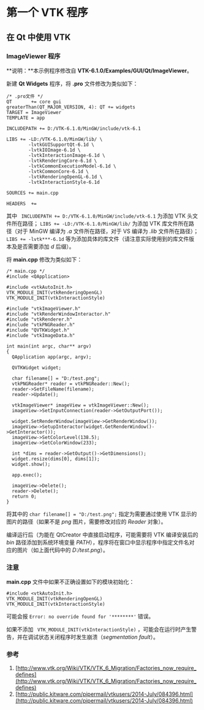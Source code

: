 # 第一个 VTK 程序

## 在 Qt 中使用 VTK

### ImageViewer 程序

**说明：**本示例程序修改自 **VTK-6.1.0/Examples/GUI/Qt/ImageViewer**。

新建 **Qt Widgets** 程序，将 **.pro** 文件修改为类似如下：

```
/* .pro文件 */
QT       += core gui
greaterThan(QT_MAJOR_VERSION, 4): QT += widgets
TARGET = ImageViewer
TEMPLATE = app

INCLUDEPATH += D:/VTK-6.1.0/MinGW/include/vtk-6.1

LIBS += -LD:/VTK-6.1.0/MinGW/lib/ \
        -lvtkGUISupportQt-6.1d \
        -lvtkIOImage-6.1d \
        -lvtkInteractionImage-6.1d \
        -lvtkRenderingCore-6.1d \
        -lvtkCommonExecutionModel-6.1d \
        -lvtkCommonCore-6.1d \
        -lvtkRenderingOpenGL-6.1d \
        -lvtkInteractionStyle-6.1d

SOURCES += main.cpp

HEADERS  +=
````

其中 ```
INCLUDEPATH += D:/VTK-6.1.0/MinGW/include/vtk-6.1```
 为添加 VTK 头文件所在路径； ```LIBS += -LD:/VTK-6.1.0/MinGW/lib/``` 为添加 VTK 库文件所在路径（对于 MinGW 编译为 *.a* 文件所在路径，对于 VS 编译为 *.lib* 文件所在路径）； ```LIBS += -lvtk***-6.1d``` 等为添加具体的库文件（请注意实际使用到的库文件版本及是否需要添加 *d* 后缀）。

将 **main.cpp** 修改为类似如下：

```
/* main.cpp */
#include <QApplication>

#include <vtkAutoInit.h>
VTK_MODULE_INIT(vtkRenderingOpenGL)
VTK_MODULE_INIT(vtkInteractionStyle)

#include "vtkImageViewer.h"
#include "vtkRenderWindowInteractor.h"
#include "vtkRenderer.h"
#include "vtkPNGReader.h"
#include "QVTKWidget.h"
#include "vtkImageData.h"

int main(int argc, char** argv)
{
  QApplication app(argc, argv);

  QVTKWidget widget;

  char filename[] = "D:/test.png";
  vtkPNGReader* reader = vtkPNGReader::New();
  reader->SetFileName(filename);
  reader->Update();

  vtkImageViewer* imageView = vtkImageViewer::New();
  imageView->SetInputConnection(reader->GetOutputPort());

  widget.SetRenderWindow(imageView->GetRenderWindow());
  imageView->SetupInteractor(widget.GetRenderWindow()->GetInteractor());
  imageView->SetColorLevel(138.5);
  imageView->SetColorWindow(233);

  int *dims = reader->GetOutput()->GetDimensions();
  widget.resize(dims[0], dims[1]);
  widget.show();

  app.exec();

  imageView->Delete();
  reader->Delete();
  return 0;
}
```

将其中的 ```char filename[] = "D:/test.png";``` 指定为需要通过使用 VTK 显示的图片的路径（如果不是 *png* 图片，需要修改对应的 *Reader* 对象）。

编译运行后（为能在 QtCreator 中直接启动程序，可能需要将 VTK 编译安装后的 *bin* 路径添加到系统环境变量 *PATH*），程序将在窗口中显示程序中指定文件名对应的图片（如上面代码中的 *D:/test.png*）。

### 注意

**main.cpp** 文件中如果不正确设置如下的模块初始化：

```
#include <vtkAutoInit.h>
VTK_MODULE_INIT(vtkRenderingOpenGL)
VTK_MODULE_INIT(vtkInteractionStyle)
```

可能会报 ```Error: no override found for '********'``` 错误。

如果不添加 ```
VTK_MODULE_INIT(vtkInteractionStyle)```
 ，可能会在运行时产生警告，并在调试状态关闭程序时发生崩溃（*segmentation fault*）。

### 参考

1. [http://www.vtk.org/Wiki/VTK/VTK_6_Migration/Factories_now_require_defines](http://www.vtk.org/Wiki/VTK/VTK_6_Migration/Factories_now_require_defines)
2. [http://public.kitware.com/pipermail/vtkusers/2014-July/084396.html](http://public.kitware.com/pipermail/vtkusers/2014-July/084396.html)
